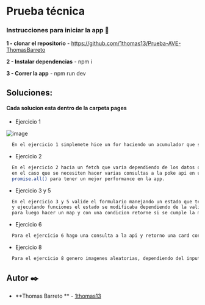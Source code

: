 # Prueba técnica

### Instrucciones para iniciar la app 📄

**1 - clonar el repositorio** -  https://github.com/1thomas13/Prueba-AVE-ThomasBarreto

**2 - Instalar dependencias** - npm i

**3 - Correr la app** - npm run dev

## Soluciones:

#### Cada solucion esta dentro de la carpeta pages

* Ejercicio 1 

![image](https://user-images.githubusercontent.com/81497241/206596552-c6e94cb5-fb57-4945-a3c6-8cf9cc967434.png)

```bash
  En el ejercicio 1 simplemete hice un for haciendo un acumulador que suma un numero x veces dependiendo del numero ingresado.
```

* Ejercicio 2

```bash
  En el ejercicio 2 hacia un fetch que varia dependiendo de los datos de la api a los que se quiera acceder, 
  en el caso que se necesiten hacer varias consultas a la poke api en una misma funciona utilize
  promise.all() para tener un mejor performance en la app.
```

* Ejercicio 3 y 5

```bash
  En el ejercicio 3 y 5 valide el formulario manejando un estado que tenia todos los errores con una descripcion y un boleano,
  y ejecutando funciones el estado se modificaba dependiendo de la validacion, 
  para luego hacer un map y con una condicion retorne si se cumple la misma o no.
```

* Ejercicio 6

```bash
  Para el ejercicio 6 hago una consulta a la api y retorno una card con los datos obtenidos
```

* Ejercicio 8

```bash
  Para el ejercicio 8 genero imagenes aleatorias, dependiendo del input ingresado y se acomodan automaticamente por el display flex
```

## Autor ✒️

* **Thomas Barreto ** - [1thomas13](https://gitlab.com/1thomas13) 


